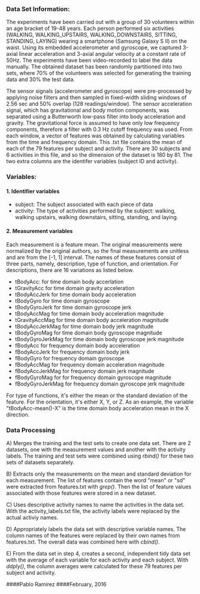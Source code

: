 

### Data Set Information:

The experiments have been carried out with a group of 30 volunteers within an age bracket of 19-48 years. Each person performed six activities (WALKING, WALKING_UPSTAIRS, WALKING_DOWNSTAIRS, SITTING, STANDING, LAYING) wearing a smartphone (Samsung Galaxy S II) on the waist. Using its embedded accelerometer and gyroscope, we captured 3-axial linear acceleration and 3-axial angular velocity at a constant rate of 50Hz. The experiments have been video-recorded to label the data manually. The obtained dataset has been randomly partitioned into two sets, where 70% of the volunteers was selected for generating the training data and 30% the test data. 

The sensor signals (accelerometer and gyroscope) were pre-processed by applying noise filters and then sampled in fixed-width sliding windows of 2.56 sec and 50% overlap (128 readings/window). The sensor acceleration signal, which has gravitational and body motion components, was separated using a Butterworth low-pass filter into body acceleration and gravity. The gravitational force is assumed to have only low frequency components, therefore a filter with 0.3 Hz cutoff frequency was used. From each window, a vector of features was obtained by calculating variables from the time and frequency domain. This .txt file contains the mean of each of the 79 features per subject and activity. There are 30 subjects and 6 activities in this file, and so the dimension of the dataset is 180 by 81. The two extra columns are the identifer variables (subject ID and activity).  

### Variables: 
#### 1. Identifier variables 
- subject: The subject associated with each piece of data 
- activity: The type of activities performed by the subject: walking, walking upstairs, walking downstairs, 
            sitting, standing, and laying. 
            
#### 2. Measurement variables

Each measurement is a feature mean. The original measurements were normalized by the original authors, so the final measurements are unitless and are from the [-1, 1] interval. The names of these features consist of three parts, namely, description, type of function, and orientation. For descriptions, there are 16 variations as listed below. 

- tBodyAcc: for time domain body accerlation 
- tGravityAcc for time domain gravity acceleration 
- tBodyAccJerk for time domain body acceleration 
- tBodyGyro for time domain gyroscope 
- tBodyGyroJerk for time domain gyroscope jerk 
- tBodyAccMag for time domain body acceleration magnitude
- tGravityAccMag for time domain body acceleration magnitude 
- tBodyAccJerkMag for time domain body jerk magnitude
- tBodyGyroMag for time domain body gyroscope magnitude
- tBodyGyroJerkMag for time domain body gyroscope jerk magnitude
- fBodyAcc for frequency domain body acceleration
- fBodyAccJerk for frequency domain body jerk
- fBodyGyro for frequency domain gyroscope
- fBodyAccMag for frequency domain acceleration magnitude
- fBodyAccJerkMag for frequency domain jerk magnitude
- fBodyGyroMag for for frequency domain gyroscope magnitude
- fBodyGyroJerkMag for frequency domain gyroscope jerk magnitude

For type of functions, it's either the mean or the standard deviation of the feature. 
For the orientation, it's either X, Y, or Z. As an example, the variable "tBodyAcc-mean()-X" is the time domain body acceleration mean in the X direction. 

### Data Processing
A) Merges the training and the test sets to create one data set. There are 2 datasets, one with the measurement values and another with the activity labels. The training and test sets were combined using *rbind()* for these two sets of datasets separately. 

B) Extracts only the measurements on the mean and standard deviation for each measurement. The list of features contain the word "mean" or "sd" were extracted from features.txt with *grep()*. Then the list of feature values associated with those features were stored in a new dataset. 

C) Uses descriptive activity names to name the activities in the data set. With the activity_labels.txt file, the activity labels were replaced by the actual activiy names. 

D) Appropriately labels the data set with descriptive variable names. The column names of the features were replaced by their own names from features.txt. The overall data was combined here with *cbind()*.   

E) From the data set in step 4, creates a second, independent tidy data set with the average of each variable for each activity and each subject. With *ddply()*, the column averages were calculated for these 79 features per subject and activity. 


####Pablo Ramirez
####February, 2016